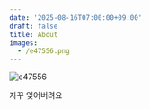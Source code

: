 ```yaml
---
date: '2025-08-16T07:00:00+09:00'
draft: false
title: About
images:
  - /e47556.png
---
```


![e47556](/e47556.png)

자꾸 잊어버려요